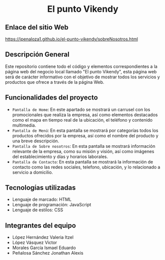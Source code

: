 <h1 align="center">El punto Vikendy</h1>

## Enlace del sitio Web
https://jpenaloza1.github.io/el-punto-vikendy/sobreNosotros.html


## Descripción General

Este repositorio contiene todo el código y elementos correspondientes a la página web del negocio local llamado "El punto Vikendy", esta página web será de carácter informativo con el objetivo de mostrar todos los servicios y productos que ofrece a través de la página Web. 


## Funcionalidades del proyecto

- `Pantalla de Home`: En este apartado se mostrará un carrusel con los promocionales que realiza la empresa, así como elementos destacados como el mapa en tiempo real de la ubicación, el teléfono y contenido multimedia.
- `Pantalla de Menú`: En esta pantalla se mostrará por categorías todos los productos ofrecidos por la empresa, así como el nombre del producto y una breve descripción.
- `Pantalla de Sobre nosotros`: En esta pantalla se mostrará información relevante de la empresa, como su misión y visión, así como imágenes del establecimiento y días y horarios laborales.  
- `Pantalla de Contacto`: En esta pantalla se mostrará la información de contacto como las redes sociales, telefono, ubicación, y lo relacionado a servicio a domicilio.


## Tecnologías utilizadas
- Lenguaje de marcado: HTML
- Lenguaje de programación: JavaScript
- Lenguaje de estilos: CSS

## Integrantes del equipo
- López Hernández Valeria Itzel
- López Vásquez Victor
- Morales García Ismael Eduardo 
- Peñalosa Sánchez Jonathan Alexis 
